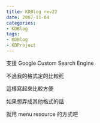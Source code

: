 ```yaml
---
title: KDBlog rev22
date: 2007-11-04
categories:
- KDBlog
tags:
- KDBlog
- KDProject
---
```

支援 Google Custom Search Engine

不過我的格式定的比較死

這樣寫起來比較方便

如果想弄成其他格式的話

就用 menu resource 的方式吧


